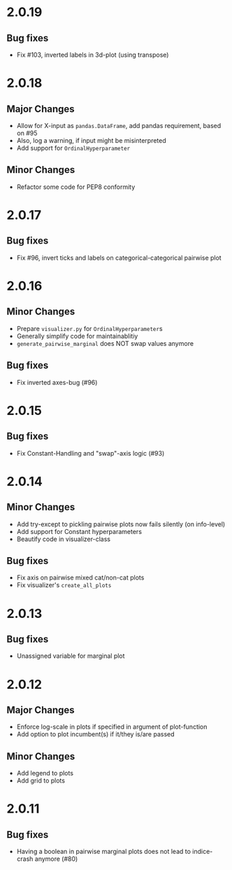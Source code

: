 # 2.0.19

## Bug fixes

* Fix #103, inverted labels in 3d-plot (using transpose)

# 2.0.18

## Major Changes

* Allow for X-input as `pandas.DataFrame`, add pandas requirement, based on #95
* Also, log a warning, if input might be misinterpreted
* Add support for `OrdinalHyperparameter`

## Minor Changes

* Refactor some code for PEP8 conformity

# 2.0.17

## Bug fixes

* Fix #96, invert ticks and labels on categorical-categorical pairwise plot

# 2.0.16

## Minor Changes

* Prepare `visualizer.py` for `OrdinalHyperparameter`s
* Generally simplify code for maintainablitiy
* `generate_pairwise_marginal` does NOT swap values anymore

## Bug fixes

* Fix inverted axes-bug (#96)

# 2.0.15

## Bug fixes

* Fix Constant-Handling and "swap"-axis logic (#93)

# 2.0.14

## Minor Changes

* Add try-except to pickling pairwise plots now fails silently (on info-level)
* Add support for Constant hyperparameters
* Beautify code in visualizer-class

## Bug fixes

* Fix axis on pairwise mixed cat/non-cat plots
* Fix visualizer's `create_all_plots`

# 2.0.13

## Bug fixes

* Unassigned variable for marginal plot

# 2.0.12

## Major Changes

* Enforce log-scale in plots if specified in argument of plot-function
* Add option to plot incumbent(s) if it/they is/are passed

## Minor Changes

* Add legend to plots
* Add grid to plots

# 2.0.11

## Bug fixes

* Having a boolean in pairwise marginal plots does not lead to indice-crash anymore (#80)

